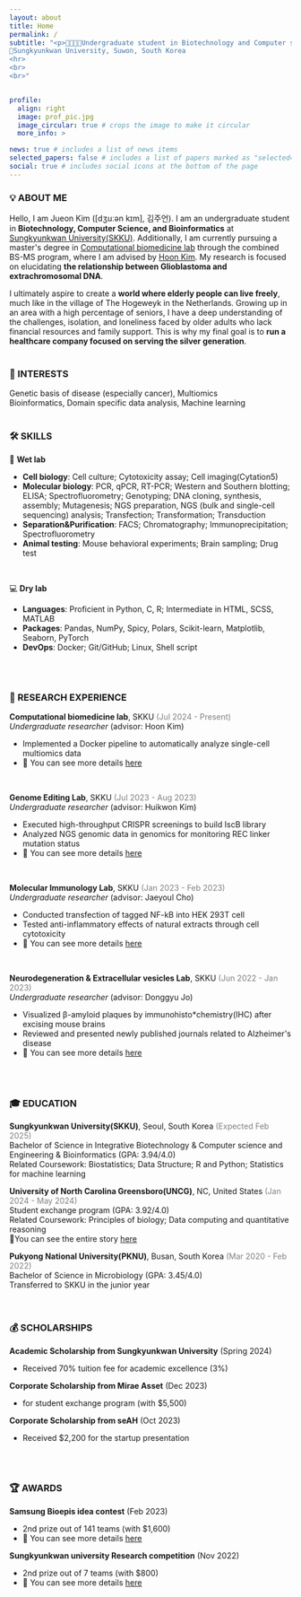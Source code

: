 ```yaml
---
layout: about
title: Home
permalink: /
subtitle: "<p>🧬👩🏻‍💻Undergraduate student in Biotechnology and Computer science</p>
📍Sungkyunkwan University, Suwon, South Korea   
<hr>
<br>
<br>"


profile:
  align: right
  image: prof_pic.jpg
  image_circular: true # crops the image to make it circular
  more_info: >

news: true # includes a list of news items
selected_papers: false # includes a list of papers marked as "selected={true}"
social: true # includes social icons at the bottom of the page
---
```



### 💡 ABOUT ME
Hello, I am Jueon Kim ([dʒuːən kɪm], 김주언). I am an undergraduate student in **Biotechnology, Computer Science, and Bioinformatics** at [Sungkyunkwan University(SKKU)](https://www.skku.edu/eng). Additionally, I am currently pursuing a master's degree in [Computational biomedicine lab](https://hoonbiolab.github.io) through the combined BS-MS program, where I am advised by [Hoon Kim](https://hoonbiolab.github.io/people/prof.kim/). My research is focused on elucidating **the relationship between Glioblastoma and extrachromosomal DNA**.

I ultimately aspire to create a **world where elderly people can live freely**, much like in the village of The Hogeweyk in the Netherlands. Growing up in an area with a high percentage of seniors, I have a deep understanding of the challenges, isolation, and loneliness faced by older adults who lack financial resources and family support. This is why my final goal is to **run a healthcare company focused on serving the silver generation**.
<br>
<br>

### 🎯 INTERESTS
Genetic basis of disease (especially cancer), Multiomics   
Bioinformatics, Domain specific data analysis, Machine learning
<br>
<br>

### 🛠️ SKILLS
🧪 **Wet lab**
- **Cell biology**: Cell culture; Cytotoxicity assay; Cell imaging(Cytation5)
- **Molecular biology**: PCR, qPCR, RT-PCR; Western and Southern blotting; ELISA; Spectrofluorometry; Genotyping; DNA cloning, synthesis, assembly; Mutagenesis; NGS preparation, NGS (bulk and single-cell sequencing) analysis; Transfection; Transformation; Transduction
- **Separation&Purification**: FACS; Chromatography; Immunoprecipitation; Spectrofluorometry
- **Animal testing**: Mouse behavioral experiments; Brain sampling; Drug test
<br>

💻 **Dry lab**
- **Languages**: Proficient in Python, C, R; Intermediate in HTML, SCSS, MATLAB
- **Packages**: Pandas, NumPy, Spicy, Polars, Scikit-learn, Matplotlib, Seaborn, PyTorch
- **DevOps**: Docker; Git/GitHub; Linux, Shell script
<br>
<br>

### 📑 RESEARCH EXPERIENCE
**Computational biomedicine lab**, SKKU <span style="color: gray;">(Jul 2024 - Present)</span>   
*Undergraduate researcher* (advisor: Hoon Kim)   
- Implemented a Docker pipeline to automatically analyze single-cell multiomics data   
- 📌 You can see more details [here](https://jue0nkim.github.io/projects/lab_Computation/)
<br>

**Genome Editing Lab**, SKKU <span style="color: gray;">(Jul 2023 - Aug 2023)</span>   
*Undergraduate researcher* (advisor: Huikwon Kim)
- Executed high-throughput CRISPR screenings to build IscB library
- Analyzed NGS genomic data in genomics for monitoring REC linker mutation status
- 📌 You can see more details [here](https://jue0nkim.github.io/projects/lab_genomeediting/)
<br>

**Molecular Immunology Lab**, SKKU <span style="color: gray;">(Jan 2023 - Feb 2023)</span>   
*Undergraduate researcher* (advisor: Jaeyoul Cho)
- Conducted transfection of tagged NF-kB into HEK 293T cell
- Tested anti-inflammatory effects of natural extracts through cell cytotoxicity
- 📌 You can see more details [here](https://jue0nkim.github.io/projects/lab_immunology/)
<br>

**Neurodegeneration & Extracellular vesicles Lab**, SKKU <span style="color: gray;">(Jun 2022 - Jan 2023)</span>   	 
*Undergraduate researcher* (advisor: Donggyu Jo)
- Visualized β-amyloid plaques by immunohisto*chemistry(IHC) after excising mouse brains
- Reviewed and presented newly published journals related to Alzheimer's disease   
- 📌 You can see more details [here](https://jue0nkim.github.io/projects/lab_Computation-copy/)
<br>
<br>

### 🎓 EDUCATION
**Sungkyunkwan University(SKKU)**, Seoul, South Korea <span style="color: gray;">(Expected Feb 2025)</span>	  
  Bachelor of Science in Integrative Biotechnology & Computer science and Engineering & Bioinformatics (GPA: 3.94/4.0)   
  Related Coursework: Biostatistics; Data Structure; R and Python; Statistics for machine learning

**University of North Carolina Greensboro(UNCG)**, NC, United States <span style="color: gray;">(Jan 2024 - May 2024)</span>	  
  Student exchange program (GPA: 3.92/4.0)    
  Related Coursework: Principles of biology; Data computing and quantitative reasoning   
  📌You can see the entire story [here]()

**Pukyong National University(PKNU)**, Busan, South Korea <span style="color: gray;">(Mar 2020 - Feb 2022)</span>	  
  Bachelor of Science in Microbiology (GPA: 3.45/4.0)   
  Transferred to SKKU in the junior year   
<br>
<br>

### 💰 SCHOLARSHIPS
**Academic Scholarship from Sungkyunkwan University** (Spring 2024)
- Received 70% tuition fee for academic excellence (3%)   

**Corporate Scholarship from Mirae Asset** (Dec 2023)
- for student exchange program (with $5,500)   

**Corporate Scholarship from seAH** (Oct 2023)
- Received $2,200 for the startup presentation

<br>
<br>

### 🏆 AWARDS
**Samsung Bioepis idea contest** (Feb 2023)
- 2nd prize out of 141 teams (with $1,600)   
- 📌 You can see more details [here](https://jue0nkim.github.io/projects/epis_contest/)

**Sungkyunkwan university Research competition** (Nov 2022)
- 2nd prize out of 7 teams (with $800)  
- 📌 You can see more details [here](https://jue0nkim.github.io/projects/skku_jamboree/)

